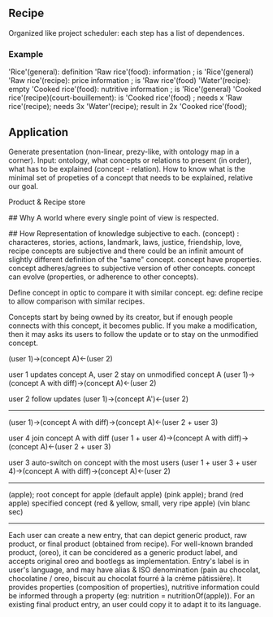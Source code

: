 ## Recipe

Organized like project scheduler: each step has a list of dependences.

### Example

'Rice'(general): definition
'Raw rice'(food): information ; is 'Rice'(general)
'Raw rice'(recipe): price information ; is 'Raw rice'(food)
'Water'(recipe): empty
'Cooked rice'(food): nutritive information ; is 'Rice'(general)
'Cooked rice'(recipe)(court-bouillement): is 'Cooked rice'(food) ; needs x 'Raw rice'(recipe); needs 3x 'Water'(recipe); result in 2x 'Cooked rice'(food);

## Application

Generate presentation (non-linear, prezy-like, with ontology map in a corner).
Input: ontology, what concepts or relations to present (in order), what has to be explained (concept - relation).
How to know what is the minimal set of propeties of a concept that needs to be explained, relative our goal.

Product & Recipe store

## Why
A world where every single point of view is respected.

## How
Representation of knowledge subjective to each.
(concept) : characteres, stories, actions, landmark, laws, justice, friendship, love, recipe
concepts are subjective and there could be an infinit amount of slightly different definition of the "same" concept.
concept have properties.
concept adheres/agrees to subjective version of other concepts.
concept can evolve (properties, or adherence to other concepts).

Define concept in optic to compare it with similar concept. eg: define recipe to allow comparison with similar recipes.

Concepts start by being owned by its creator, but if enough people connects with this concept, it becomes public. If you make a modification, then it may asks its users to follow the update or to stay on the unmodified concept.

(user 1)->(concept A)<-(user 2)

user 1 updates concept A, user 2 stay on unmodified concept A
(user 1)->(concept A with diff)->(concept A)<-(user 2)

user 2 follow updates
(user 1)->(concept A')<-(user 2)

---

(user 1)->(concept A with diff)->(concept A)<-(user 2 + user 3)

user 4 join concept A with diff
(user 1 + user 4)->(concept A with diff)->(concept A)<-(user 2 + user 3)

user 3 auto-switch on concept with the most users
(user 1 + user 3 + user 4)->(concept A with diff)->(concept A)<-(user 2)

---

(apple); root concept for apple
(default apple)
(pink apple); brand
(red apple) specified concept
(red & yellow, small, very ripe apple)
(vin blanc sec)

---

Each user can create a new entry, that can depict generic product, raw product, or final product (obtained from recipe).
For well-known branded product, (oreo), it can be concidered as a generic product label, and accepts original oreo and bootlegs as implementation.
Entry's label is in user's language, and may have alias & ISO denomination (pain au chocolat, chocolatine / oreo, biscuit au chocolat fourré à la crème pâtissière). It provides properties (composition of properties), nutritive information could be informed through a property (eg: nutrition = nutritionOf(apple)).
For an existing final product entry, an user could copy it to adapt it to its language.